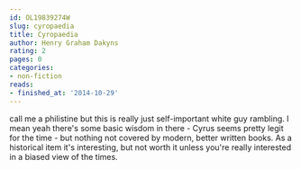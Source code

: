 ```yaml
---
id: OL19839274W
slug: cyropaedia
title: Cyropaedia
author: Henry Graham Dakyns
rating: 2
pages: 0
categories:
- non-fiction
reads:
- finished_at: '2014-10-29'
---
```

call me a philistine but this is really just self-important white guy rambling. I mean yeah there's some basic wisdom in there - Cyrus seems pretty legit for the time - but nothing not covered by modern, better written books. As a historical item it's interesting, but not worth it unless you're really interested in a biased view of the times.
